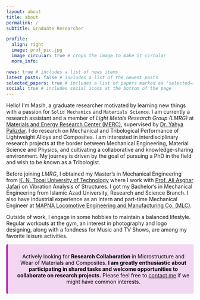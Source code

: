```yaml
---
layout: about
title: about
permalink: /
subtitle: Graduate Researcher

profile:
  align: right
  image: prof_pic.jpg
  image_circular: true # crops the image to make it circular
  more_info: 

news: true # includes a list of news items
latest_posts: false # includes a list of the newest posts
selected_papers: true # includes a list of papers marked as "selected={true}"
social: true # includes social icons at the bottom of the page
---
```


Hello! I'm Masih, a graduate researcher motivated by learning new things with a passion for `Solid Mechanics` and `Materials Science`. I am currently a research assistant and a member of *Light Metals Research Group (LMRG)* at [Materials and Energy Research Center (MERC)](https://en.merc.ac.ir/), supervised by [Dr. Yahya Palizdar](https://en.merc.ac.ir/people/faculty-members/709-yahya-palizdar). I do research on Mechanical and Tribological Performance of Lightweight Alloys and Composites. I am interested in interdisciplinary research projects at the border between Mechanical Engineering, Material Science and Physics, and cultivating a collaborative and knowledge-sharing environment. My journey is driven by the goal of pursuing a PhD in the field and wish to be known as a Tribologist.

Before joining *LMRG*, I obtained my Master’s in Mechanical Engineering from [K. N. Toosi University of Technology](https://en.kntu.ac.ir/) where I work with [Prof. Ali Asghar Jafari](https://wp.kntu.ac.ir/ajafari) on Vibration Analysis of Structures. I got my Bachelor’s in Mechanical Engineering from Islamic Azad University, Research and Science Branch. I also have industrial experience as an intern and part-time Mechanical Engineer at [MAPNA Locomotive Engineering and Manufacturing Co. (MLC)](https://www.mapnalocomotive.com/?lang=en).

Outside of work, I engage in some hobbies to maintain a balanced lifestyle. Regular workouts at the gym, an interest in photography and logo designing, along with a fondness for Music and TV Shows, are among my favorite leisure activities.

<div class="warning" style='background-color:#F3D7F2; color: #000000; border-left: solid #B509AC 4px; border-radius: 4px; padding:0.7em;'>
<span>
<p style='margin-top:1em; margin-left:1em; text-align:center'>
Actively looking for <b>Research Collaboration</b> in Microstructure and Wear of Materials and Composites. <b>I am greatly enthusiastic about participating in shared tasks and welcome opportunities to collaborate on research projects.</b> Please feel free to <a href="mailto:banijamali.masih@gmail.com">contact me</a> if we might have common interests.
</p></span>
</div>